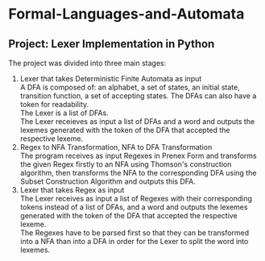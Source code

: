 # Formal-Languages-and-Automata
## Project: Lexer Implementation in Python
The project was divided into three main stages:
1. Lexer that takes Deterministic Finite Automata as input  
A DFA is composed of: an alphabet, a set of states, an initial state, transition function, a set of accepting states. The DFAs can also have a token for readability.  
The Lexer is a list of DFAs.  
The Lexer receieves as input a list of DFAs and a word and outputs the lexemes generated with the token of the DFA that accepted the respective lexeme.
2. Regex to NFA Transformation, NFA to DFA Transformation  
The program receives as input Regexes in Prenex Form and transforms the given Regex firstly to an NFA using Thomson's construction algorithm, then transforms the NFA to the corresponding DFA using the Subset Construction Algorithm and outputs this DFA.
3. Lexer that takes Regex as input  
The Lexer receives as input a list of Regexes with their corresponding tokens instead of a list of DFAs, and a word and outputs the lexemes generated with the token of the DFA that accepted the respective lexeme.  
The Regexes have to be parsed first so that they can be transformed into a NFA than into a DFA in order for the Lexer to split the word into lexemes. 
